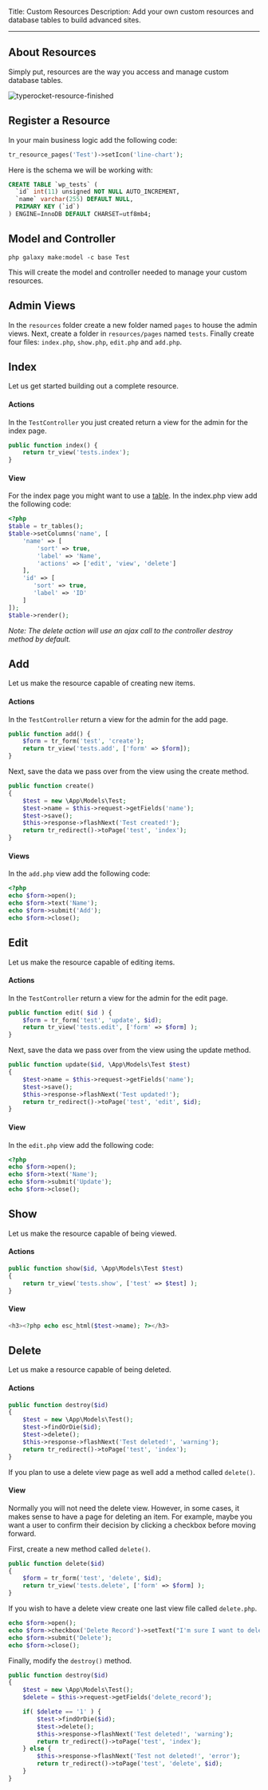 Title: Custom Resources
Description: Add your own custom resources and database tables to build advanced sites.

---

## About Resources

Simply put, resources are the way you access and manage custom database tables.

![typerocket-resource-finished](https://typerocket.com/wp-content/uploads/2016/09/typerocket-resource-finished.gif)

## Register a Resource

In your main business logic add the following code:

```php
tr_resource_pages('Test')->setIcon('line-chart');
```

Here is the schema we will be working with:

```sql
CREATE TABLE `wp_tests` (
  `id` int(11) unsigned NOT NULL AUTO_INCREMENT,
  `name` varchar(255) DEFAULT NULL,
  PRIMARY KEY (`id`)
) ENGINE=InnoDB DEFAULT CHARSET=utf8mb4;
```

## Model and Controller

```shell
php galaxy make:model -c base Test
```

This will create the model and controller needed to manage your custom resources.

## Admin Views

In the `resources` folder create a new folder named `pages` to house the admin views. Next, create a folder in `resources/pages` named `tests`. Finally create four files: `index.php`, `show.php`, `edit.php` and `add.php`.

## Index

Let us get started building out a complete resource.

#### Actions

In the `TestController` you just created return a view for the admin for the index page.

```php
public function index() {
    return tr_view('tests.index');
}

```

#### View

For the index page you might want to use a [table](/docs/v3/tables/). In the index.php view add the following code:

```php
<?php
$table = tr_tables();
$table->setColumns('name', [
    'name' => [
        'sort' => true,
        'label' => 'Name',
        'actions' => ['edit', 'view', 'delete']
    ],
    'id' => [
       'sort' => true,
       'label' => 'ID'
    ]
]);
$table->render();
```

*Note: The delete action will use an ajax call to the controller destroy method by default.*

## Add

Let us make the resource capable of creating new items.

#### Actions

In the `TestController` return a view for the admin for the add page.

```php
public function add() {
    $form = tr_form('test', 'create');
    return tr_view('tests.add', ['form' => $form]);
}
```

Next, save the data we pass over from the view using the create method.

```php
public function create()
{
    $test = new \App\Models\Test;
    $test->name = $this->request->getFields('name');
    $test->save();
    $this->response->flashNext('Test created!');
    return tr_redirect()->toPage('test', 'index');
}
```

#### Views

In the `add.php` view add the following code:

```php
<?php
echo $form->open();
echo $form->text('Name');
echo $form->submit('Add');
echo $form->close();
```

## Edit

Let us make the resource capable of editing items.

#### Actions

In the `TestController` return a view for the admin for the edit page.

```php
public function edit( $id ) {
    $form = tr_form('test', 'update', $id);
    return tr_view('tests.edit', ['form' => $form] );
}
```

Next, save the data we pass over from the view using the update method.

```php
public function update($id, \App\Models\Test $test)
{
    $test->name = $this->request->getFields('name');
    $test->save();
    $this->response->flashNext('Test updated!');
    return tr_redirect()->toPage('test', 'edit', $id);
}
```

#### View

In the `edit.php` view add the following code:

```php
<?php
echo $form->open();
echo $form->text('Name');
echo $form->submit('Update');
echo $form->close();
```

## Show

Let us make the resource capable of being viewed.

#### Actions

```php
public function show($id, \App\Models\Test $test)
{
    return tr_view('tests.show', ['test' => $test] );
}
```

#### View

```php
<h3><?php echo esc_html($test->name); ?></h3>
```

## Delete

Let us make a resource capable of being deleted.

#### Actions

```php
public function destroy($id)
{
    $test = new \App\Models\Test();
    $test->findOrDie($id);
    $test->delete();
    $this->response->flashNext('Test deleted!', 'warning');
    return tr_redirect()->toPage('test', 'index');
}
```

If you plan to use a delete view page as well add a method called `delete()`.

#### View

Normally you will not need the delete view. However, in some cases, it makes sense to have a page for deleting an item. For example, maybe you want a user to confirm their decision by clicking a checkbox before moving forward.

First, create a new method called `delete()`.

```php
public function delete($id)
{
    $form = tr_form('test', 'delete', $id);
    return tr_view('tests.delete', ['form' => $form] );
}
```

If you wish to have a delete view create one last view file called `delete.php`.

```php
echo $form->open();
echo $form->checkbox('Delete Record')->setText("I'm sure I want to delete this record");
echo $form->submit('Delete');
echo $form->close();
```

Finally, modify the `destroy()` method.

```php
public function destroy($id)
{
    $test = new \App\Models\Test();    
    $delete = $this->request->getFields('delete_record');

    if( $delete == '1' ) {
        $test->findOrDie($id);
        $test->delete();
        $this->response->flashNext('Test deleted!', 'warning');
        return tr_redirect()->toPage('test', 'index');
    } else {
        $this->response->flashNext('Test not deleted!', 'error');
        return tr_redirect()->toPage('test', 'delete', $id);
    }
}
```



 